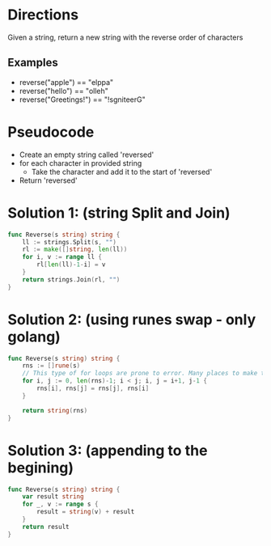 # Directions

Given a string, return a new string with the reverse order of characters

## Examples

* reverse("apple") == "elppa"
* reverse("hello") == "olleh"
* reverse("Greetings!") == "!sgniteerG"

# Pseudocode

* Create an empty string called 'reversed'
* for each character in provided string
    * Take the character and add it to the start of 'reversed'
* Return 'reversed'

# Solution 1: (string Split and Join)

```go
func Reverse(s string) string {
	ll := strings.Split(s, "")
	rl := make([]string, len(ll))
	for i, v := range ll {
		rl[len(ll)-1-i] = v
	}
	return strings.Join(rl, "")
}
```

# Solution 2: (using runes swap - only golang)

```go
func Reverse(s string) string {
	rns := []rune(s)
	// This type of for loops are prone to error. Many places to make typos
	for i, j := 0, len(rns)-1; i < j; i, j = i+1, j-1 {
		rns[i], rns[j] = rns[j], rns[i]
	}

	return string(rns)
}
```

# Solution 3: (appending to the begining)

```go
func Reverse(s string) string {
    var result string
    for _, v := range s {
        result = string(v) + result
    }
    return result
}
```